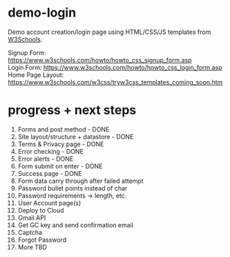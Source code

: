 # demo-login
Demo account creation/login page using HTML/CSS/JS templates from <a href="https://www.w3schools.com/howto/default.asp">W3Schools</a>.

Signup Form: https://www.w3schools.com/howto/howto_css_signup_form.asp
</br>
Login Form: https://www.w3schools.com/howto/howto_css_login_form.asp
</br>
Home Page Layout: https://www.w3schools.com/w3css/tryw3css_templates_coming_soon.htm

# progress + next steps
<ol>
<li>Forms and post method - DONE</li>
<li>Site layout/structure + datastore - DONE</li>
<li>Terms & Privacy page - DONE</li>
<li>Error checking - DONE</li>
<li>Error alerts - DONE</li>
<li>Form submit on enter - DONE</li>
<li>Success page - DONE</li>
<li>Form data carry through after failed attempt</li>
<li>Password bullet points instead of char</li>
<li>Password requirements -> length, etc.</li>
<li>User Account page(s)</li>
<li>Deploy to Cloud</li>
<li>Gmail API</li>
<li>Get GC key and send confirmation email</li>
<li>Captcha</li>
<li>Forgot Password</li>
<li>More TBD</li>
</ol>
